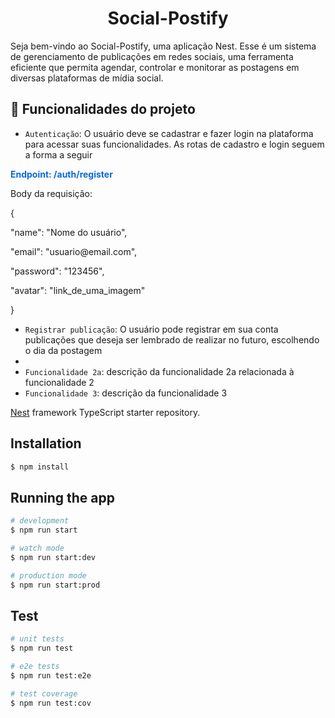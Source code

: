 <h1 align="center">Social-Postify </h1>

Seja bem-vindo ao Social-Postify, uma aplicação Nest.
Esse é um sistema de gerenciamento de publicações em redes sociais, uma ferramenta eficiente que permita agendar, controlar e monitorar as postagens em diversas plataformas de mídia social.

## :hammer: Funcionalidades do projeto

- `Autenticação`: O usuário deve se cadastrar e fazer login na plataforma para acessar suas funcionalidades. As rotas de cadastro e login seguem a forma a seguir
<p style="color: #0969DA; font-weight: bold;">Endpoint: /auth/register</p>
<p>Body da requisição:</p>
<p>{</p>
<p>   "name": "Nome do usuário",</p>
<p>   "email": "usuario@email.com",</p>
<p>   "password": "123456",</p>
<p>   "avatar": "link_de_uma_imagem"</p>
<p>}</p>




- `Registrar publicação`: O usuário pode registrar em sua conta publicações que deseja ser lembrado de realizar no futuro, escolhendo o dia da postagem
- 
- `Funcionalidade 2a`: descrição da funcionalidade 2a relacionada à funcionalidade 2
- `Funcionalidade 3`: descrição da funcionalidade 3

[Nest](https://github.com/nestjs/nest) framework TypeScript starter repository.

## Installation

```bash
$ npm install
```

## Running the app

```bash
# development
$ npm run start

# watch mode
$ npm run start:dev

# production mode
$ npm run start:prod
```

## Test

```bash
# unit tests
$ npm run test

# e2e tests
$ npm run test:e2e

# test coverage
$ npm run test:cov
```

